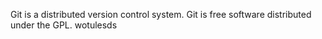 Git is a distributed version control system.
Git is free software distributed under the GPL.
wotulesds